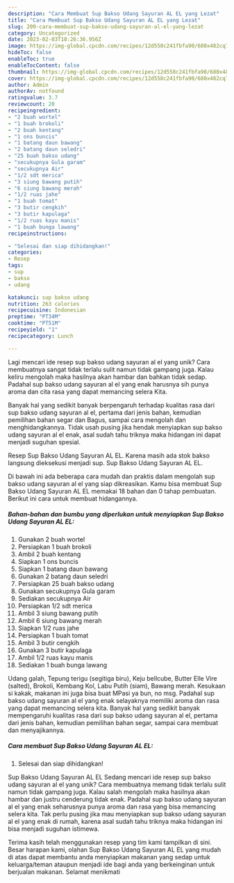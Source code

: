 ```yaml
---
description: "Cara Membuat Sup Bakso Udang Sayuran AL EL yang Lezat"
title: "Cara Membuat Sup Bakso Udang Sayuran AL EL yang Lezat"
slug: 209-cara-membuat-sup-bakso-udang-sayuran-al-el-yang-lezat
category: Uncategorized
date: 2023-02-03T18:26:36.956Z
image: https://img-global.cpcdn.com/recipes/12d558c241fbfa90/680x482cq70/sup-bakso-udang-sayuran-al-el-foto-resep-utama.jpg
hideToc: false
enableToc: true
enableTocContent: false
thumbnail: https://img-global.cpcdn.com/recipes/12d558c241fbfa90/680x482cq70/sup-bakso-udang-sayuran-al-el-foto-resep-utama.jpg
cover: https://img-global.cpcdn.com/recipes/12d558c241fbfa90/680x482cq70/sup-bakso-udang-sayuran-al-el-foto-resep-utama.jpg
author: Admin
authorAv: notfound
ratingvalue: 3.7
reviewcount: 20
recipeingredient:
- "2 buah wortel"
- "1 buah brokoli"
- "2 buah kentang"
- "1 ons buncis"
- "1 batang daun bawang"
- "2 batang daun seledri"
- "25 buah bakso udang"
- "secukupnya Gula garam"
- "secukupnya Air"
- "1/2 sdt merica"
- "3 siung bawang putih"
- "6 siung bawang merah"
- "1/2 ruas jahe"
- "1 buah tomat"
- "3 butir cengkih"
- "3 butir kapulaga"
- "1/2 ruas kayu manis"
- "1 buah bunga lawang"
recipeinstructions:

- "Selesai dan siap dihidangkan!"
categories:
- Resep
tags:
- sup
- bakso
- udang

katakunci: sup bakso udang 
nutrition: 263 calories
recipecuisine: Indonesian
preptime: "PT34M"
cooktime: "PT51M"
recipeyield: "1"
recipecategory: Lunch

---
```





Lagi mencari ide resep sup bakso udang sayuran al el yang unik? Cara membuatnya sangat tidak terlalu sulit namun tidak gampang juga. Kalau keliru mengolah maka hasilnya akan hambar dan bahkan tidak sedap. Padahal sup bakso udang sayuran al el yang enak harusnya sih punya aroma dan cita rasa yang dapat memancing selera Kita.





Banyak hal yang sedikit banyak berpengaruh terhadap kualitas rasa dari sup bakso udang sayuran al el, pertama dari jenis bahan, kemudian pemilihan bahan segar dan Bagus, sampai cara mengolah dan menghidangkannya. Tidak usah pusing jika hendak menyiapkan sup bakso udang sayuran al el enak,      asal sudah tahu triknya maka hidangan ini dapat menjadi suguhan spesial.














Resep Sup Bakso Udang Sayuran AL EL. Karena masih ada stok bakso langsung dieksekusi menjadi sup. Sup Bakso Udang Sayuran AL EL.






Di bawah ini ada beberapa cara mudah dan praktis dalam mengolah sup bakso udang sayuran al el yang siap dikreasikan. Kamu bisa membuat Sup Bakso Udang Sayuran AL EL memakai 18 bahan dan 0 tahap pembuatan. Berikut ini cara untuk membuat hidangannya.

<!--inarticleads1-->

##### Bahan-bahan dan bumbu yang diperlukan untuk menyiapkan Sup Bakso Udang Sayuran AL EL:

1. Gunakan 2 buah wortel
1. Persiapkan 1 buah brokoli
1. Ambil 2 buah kentang
1. Siapkan 1 ons buncis
1. Siapkan 1 batang daun bawang
1. Gunakan 2 batang daun seledri
1. Persiapkan 25 buah bakso udang
1. Gunakan secukupnya Gula garam
1. Sediakan secukupnya Air
1. Persiapkan 1/2 sdt merica
1. Ambil 3 siung bawang putih
1. Ambil 6 siung bawang merah
1. Siapkan 1/2 ruas jahe
1. Persiapkan 1 buah tomat
1. Ambil 3 butir cengkih
1. Gunakan 3 butir kapulaga
1. Ambil 1/2 ruas kayu manis
1. Sediakan 1 buah bunga lawang


Udang galah, Tepung terigu (segitiga biru), Keju bellcube, Butter Elle Vire (salted), Brokoli, Kembang Kol, Labu Putih (siam), Bawang merah. Kesukaan si kakak, makanan ini juga bisa buat MPasi ya bun, no msg. Padahal sup bakso udang sayuran al el yang enak selayaknya memiliki aroma dan rasa yang dapat memancing selera kita. Banyak hal yang sedikit banyak mempengaruhi kualitas rasa dari sup bakso udang sayuran al el, pertama dari jenis bahan, kemudian pemilihan bahan segar, sampai cara membuat dan menyajikannya. 

<!--inarticleads2-->

##### Cara membuat Sup Bakso Udang Sayuran AL EL:


1. Selesai dan siap dihidangkan!

Sup Bakso Udang Sayuran AL EL Sedang mencari ide resep sup bakso udang sayuran al el yang unik? Cara membuatnya memang tidak terlalu sulit namun tidak gampang juga. Kalau salah mengolah maka hasilnya akan hambar dan justru cenderung tidak enak. Padahal sup bakso udang sayuran al el yang enak seharusnya punya aroma dan rasa yang bisa memancing selera kita. Tak perlu pusing jika mau menyiapkan sup bakso udang sayuran al el yang enak di rumah, karena asal sudah tahu triknya maka hidangan ini bisa menjadi suguhan istimewa. 

Terima kasih telah menggunakan resep yang tim kami tampilkan di sini. Besar harapan kami, olahan Sup Bakso Udang Sayuran AL EL yang mudah di atas dapat membantu anda menyiapkan makanan yang sedap untuk keluarga/teman ataupun menjadi ide bagi anda yang berkeinginan untuk berjualan makanan. Selamat menikmati
